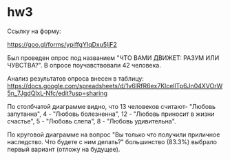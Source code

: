 # hw3

Ссылку на форму:

https://goo.gl/forms/ypiffgYIqDxu5ljF2

Был проведен опрос под названием "ЧТО ВАМИ ДВИЖЕТ: РАЗУМ ИЛИ ЧУВСТВА?". В опросе поучавствовали 42 человека. 

Анализ результатов опроса внесен в таблицу: https://docs.google.com/spreadsheets/d/1v6lRfR6ex7KlcellTp6Jn04XVOrW5n_7JgdQlxL-Nfc/edit?usp=sharing

По столбчатой диаграмме видно, что
13 человеков считают- "Любовь запутанна",
4 - "Любовь болезненна",
12 - "Любовь приносит в жизни счастье",
5 - "Любовь слепа",
8 - "Любовь удивительна".

По круговой диаграмме на вопрос "Вы только что получили приличное наследство. Что будете с ним делать?" большинство (83.3%) выбралo первый вариант (отложy на будущее).
